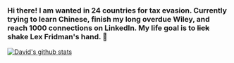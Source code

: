 ### Hi there! I am wanted in 24 countries for tax evasion. Currently trying to learn Chinese, finish my long overdue Wiley, and reach 1000 connections on LinkedIn. My life goal is to ~~lick~~ shake Lex Fridman's hand. 👋

[![David's github stats](https://github-readme-stats.vercel.app/api?username=kraj011&show_icons=true&theme=radical&count_private=true)](https://github.com/anuraghazra/github-readme-stats)


<!--
**kraj011/kraj011** is a ✨ _special_ ✨ repository because its `README.md` (this file) appears on your GitHub profile.

Here are some ideas to get you started:

- 🔭 I’m currently working on ...
- 🌱 I’m currently learning ...
- 👯 I’m looking to collaborate on ...
- 🤔 I’m looking for help with ...
- 💬 Ask me about ...
- 📫 How to reach me: ...
- 😄 Pronouns: ...
- ⚡ Fun fact: ...
-->

